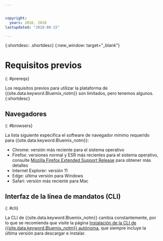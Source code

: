 ```yaml
---


copyright:
  years: 2016, 2018
lastupdated: "2018-08-15"

---
```


{:shortdesc: .shortdesc}
{:new_window: target="_blank"}

# Requisitos previos
{: #prereqs}

Los requisitos previos para utilizar la plataforma de {{site.data.keyword.Bluemix_notm}} son limitados, pero tenemos algunos.
{:shortdesc}

## Navegadores
{: #browsers}

La lista siguiente especifica el software de navegador mínimo requerido para {{site.data.keyword.Bluemix_notm}}:

 * Chrome: versión más reciente para el sistema operativo
 * Firefox: versiones normal y ESR más recientes para el sistema operativo, consulte [Mozilla Firefox
Extended Support Release](https://www.mozilla.org/firefox/organizations/) para obtener más detalles
 * Internet Explorer: versión 11
 * Edge: última versión para Windows
 * Safari: versión más reciente para Mac

## Interfaz de la línea de mandatos (CLI)
{: #cli}

La CLI de {{site.data.keyword.Bluemix_notm}} cambia constantemente, por lo que se recomienda que visite la página [Instalación de la CLI de {{site.data.keyword.Bluemix_notm}} autónoma](/docs/cli/reference/ibmcloud/download_cli.html), que siempre incluye la última versión para descargar e instalar.

